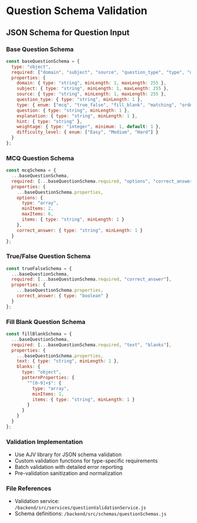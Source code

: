 # Question Schema Validation

## JSON Schema for Question Input

### Base Question Schema
```javascript
const baseQuestionSchema = {
  type: "object",
  required: ["domain", "subject", "source", "question_type", "type", "question", "explanation", "difficulty_level"],
  properties: {
    domain: { type: "string", minLength: 1, maxLength: 255 },
    subject: { type: "string", minLength: 1, maxLength: 255 },
    source: { type: "string", minLength: 1, maxLength: 255 },
    question_type: { type: "string", minLength: 1 },
    type: { enum: ["mcq", "true_false", "fill_blank", "matching", "ordering"] },
    question: { type: "string", minLength: 1 },
    explanation: { type: "string", minLength: 1 },
    hint: { type: "string" },
    weightage: { type: "integer", minimum: 1, default: 1 },
    difficulty_level: { enum: ["Easy", "Medium", "Hard"] }
  }
};
```

### MCQ Question Schema
```javascript
const mcqSchema = {
  ...baseQuestionSchema,
  required: [...baseQuestionSchema.required, "options", "correct_answer"],
  properties: {
    ...baseQuestionSchema.properties,
    options: {
      type: "array",
      minItems: 2,
      maxItems: 6,
      items: { type: "string", minLength: 1 }
    },
    correct_answer: { type: "string", minLength: 1 }
  }
};
```

### True/False Question Schema
```javascript
const trueFalseSchema = {
  ...baseQuestionSchema,
  required: [...baseQuestionSchema.required, "correct_answer"],
  properties: {
    ...baseQuestionSchema.properties,
    correct_answer: { type: "boolean" }
  }
};
```

### Fill Blank Question Schema
```javascript
const fillBlankSchema = {
  ...baseQuestionSchema,
  required: [...baseQuestionSchema.required, "text", "blanks"],
  properties: {
    ...baseQuestionSchema.properties,
    text: { type: "string", minLength: 1 },
    blanks: {
      type: "object",
      patternProperties: {
        "^[0-9]+$": {
          type: "array",
          minItems: 1,
          items: { type: "string", minLength: 1 }
        }
      }
    }
  }
};
```

### Validation Implementation
- Use AJV library for JSON schema validation
- Custom validation functions for type-specific requirements
- Batch validation with detailed error reporting
- Pre-validation sanitization and normalization

### File References
- Validation service: `/backend/src/services/questionValidationService.js`
- Schema definitions: `/backend/src/schemas/questionSchemas.js`

